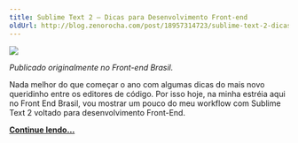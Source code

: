 ```yaml
---
title: Sublime Text 2 – Dicas para Desenvolvimento Front-end
oldUrl: http://blog.zenorocha.com/post/18957314723/sublime-text-2-dicas-para-desenvolvimento-front-end
---
```


<p><img src="http://media.tumblr.com/tumblr_m0kzm43u8d1qe3219.png"/></p>

<p><em>Publicado originalmente no Front-end Brasil.</em></p>

<p><span>Nada melhor do que começar o ano com algumas dicas do mais novo queridinho entre os editores de código. Por isso hoje, na minha estréia aqui no Front End Brasil, vou mostrar um pouco do meu workflow com Sublime Text 2 voltado para desenvolvimento Front-End.</span></p>

<p><strong><a href="http://www.frontendbrasil.com.br/dicas/sublime-text-2-dicas-para-desenvolvimento-front-end/" target="_blank">Continue lendo&#8230;</a></strong></p>
